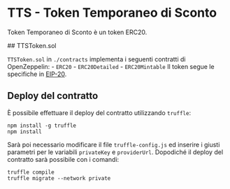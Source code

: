 # TTS - Token Temporaneo di Sconto

Token Temporaneo di Sconto è un token ERC20.

## TTSToken.sol

`TTSToken.sol` in `./contracts` implementa i seguenti contratti di OpenZeppelin:
    - `ERC20`
    - `ERC20Detailed`
    - `ERC20Mintable`
Il token segue le specifiche in [EIP-20](https://github.com/ethereum/EIPs/blob/master/EIPS/eip-20.md).
## Deploy del contratto
È possibile effettuare il deploy del contratto utilizzando `truffle`:

```
npm install -g truffle
npm install 
```

Sarà poi necessario modificare il file `truffle-config.js` ed inserire i giusti parametri per le variabili `privateKey` e `providerUrl`. Dopodiché il deploy del contratto sarà possibile con i comandi:

```
truffle compile
truffle migrate --network private
```

